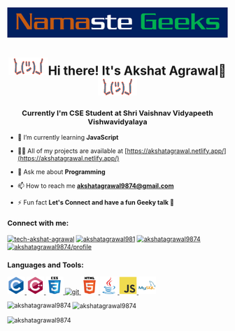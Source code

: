 # <div align="center" ><img src="https://github.com/akshatagrawal9874/akshatagrawal9874/blob/master/Screenshot_9.png"></div>
# <div align="center" ><img width="90" height="40" src="https://github.com/akshatagrawal9874/akshatagrawal9874/blob/master/giphy%20(2).gif">Hi there! It's Akshat Agrawal👋<img width="90" height="40" src="https://github.com/akshatagrawal9874/akshatagrawal9874/blob/master/giphy%20(2).gif"> </div>
  
<h3 align="center">Currently I'm CSE Student at Shri Vaishnav Vidyapeeth Vishwavidyalaya</h3>

- 🌱 I’m currently learning **JavaScript**

- 👨‍💻 All of my projects are available at [https://akshatagrawal.netlify.app/](https://akshatagrawal.netlify.app/)

- 💬 Ask me about **Programming**

- 📫 How to reach me **akshatagrawal9874@gmail.com**

- ⚡ Fun fact **Let's Connect and have a fun Geeky talk 📱**

<h3 align="left">Connect with me:</h3>
<p align="left">
<a href="https://linkedin.com/in/tech-akshat-agrawal" target="blank"><img align="center" src="https://raw.githubusercontent.com/rahuldkjain/github-profile-readme-generator/master/src/images/icons/Social/linked-in-alt.svg" alt="tech-akshat-agrawal" height="30" width="40" /></a>
<a href="https://www.hackerrank.com/akshatagrawal981" target="blank"><img align="center" src="https://raw.githubusercontent.com/rahuldkjain/github-profile-readme-generator/master/src/images/icons/Social/hackerrank.svg" alt="akshatagrawal981" height="30" width="40" /></a>
<a href="https://www.leetcode.com/akshatagrawal9874" target="blank"><img align="center" src="https://raw.githubusercontent.com/rahuldkjain/github-profile-readme-generator/master/src/images/icons/Social/leet-code.svg" alt="akshatagrawal9874" height="30" width="40" /></a>
<a href="https://auth.geeksforgeeks.org/user/akshatagrawal9874/profile" target="blank"><img align="center" src="https://raw.githubusercontent.com/rahuldkjain/github-profile-readme-generator/master/src/images/icons/Social/geeks-for-geeks.svg" alt="akshatagrawal9874/profile" height="30" width="40" /></a>
</p>

<h3 align="left">Languages and Tools:</h3>
<p align="left"> <a href="https://www.cprogramming.com/" target="_blank"> <img src="https://raw.githubusercontent.com/devicons/devicon/master/icons/c/c-original.svg" alt="c" width="40" height="40"/> </a> <a href="https://www.w3schools.com/cpp/" target="_blank"> <img src="https://raw.githubusercontent.com/devicons/devicon/master/icons/cplusplus/cplusplus-original.svg" alt="cplusplus" width="40" height="40"/> </a> <a href="https://www.w3schools.com/css/" target="_blank"> <img src="https://raw.githubusercontent.com/devicons/devicon/master/icons/css3/css3-original-wordmark.svg" alt="css3" width="40" height="40"/> </a> <a href="https://git-scm.com/" target="_blank"> <img src="https://www.vectorlogo.zone/logos/git-scm/git-scm-icon.svg" alt="git" width="40" height="40"/> </a> <a href="https://www.w3.org/html/" target="_blank"> <img src="https://raw.githubusercontent.com/devicons/devicon/master/icons/html5/html5-original-wordmark.svg" alt="html5" width="40" height="40"/> </a> <a href="https://www.java.com" target="_blank"> <img src="https://raw.githubusercontent.com/devicons/devicon/master/icons/java/java-original.svg" alt="java" width="40" height="40"/> </a> <a href="https://developer.mozilla.org/en-US/docs/Web/JavaScript" target="_blank"> <img src="https://raw.githubusercontent.com/devicons/devicon/master/icons/javascript/javascript-original.svg" alt="javascript" width="40" height="40"/> </a> <a href="https://www.mysql.com/" target="_blank"> <img src="https://raw.githubusercontent.com/devicons/devicon/master/icons/mysql/mysql-original-wordmark.svg" alt="mysql" width="40" height="40"/> </a> </p>

<p><img align="left" src="https://github-readme-stats.vercel.app/api/top-langs?username=akshatagrawal9874&show_icons=true&locale=en&layout=compact" alt="akshatagrawal9874" /></p>

<p>&nbsp;<img align="center" src="https://github-readme-stats.vercel.app/api?username=akshatagrawal9874&show_icons=true&locale=en" alt="akshatagrawal9874" /></p>

<p><img align="center" src="https://github-readme-streak-stats.herokuapp.com/?user=akshatagrawal9874&" alt="akshatagrawal9874" /></p>


  

